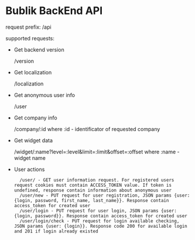 # Bublik BackEnd API #

request prefix: /api

supported requests:

* Get backend version

	/version

* Get localization

	/localization

* Get anonymous user info

	/user

* Get company info

	/company/:id
	where :id - identificator of requested company

* Get widget data

	/widget/:name?level=:level&limit=:limit&offset=:offset
	where :name - widget name

* User actions

        /user/ - GET user information request. For registered users request cookies must contain ACCESS_TOKEN value. If token is undefined, response contain information about anonymous user
        /user/new - PUT request for user registration, JSON params {user: {login, password, first_name, last_name}}. Response contain access_token for created user
        /user/login - PUT request for user login, JSON params {user: {login, password}}. Response contain access_token for created user
        /user/login/check - PUT request for login available checking, JSON params {user: {login}}. Response code 200 for available login and 201 if login already existed
